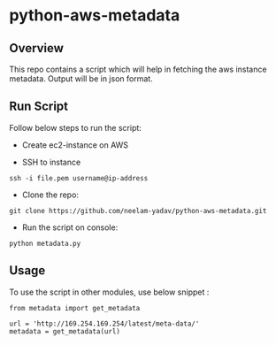 # python-aws-metadata

## Overview
This repo contains a script which will help in fetching the aws instance metadata. Output will be in json format.

## Run Script
Follow below steps to run the script:

- Create ec2-instance on AWS
  
- SSH to instance

`ssh -i file.pem username@ip-address`

- Clone the repo:

`git clone https://github.com/neelam-yadav/python-aws-metadata.git`

- Run the script on console:

`python metadata.py`


## Usage
To use the script in other modules, use below snippet :

```
from metadata import get_metadata

url = 'http://169.254.169.254/latest/meta-data/'
metadata = get_metadata(url)
```
